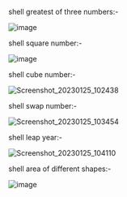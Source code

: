 shell greatest of three numbers:-

![image](https://user-images.githubusercontent.com/113373588/214482210-c281cf22-9fe2-489b-8ea5-2a76a2130cbb.png)

shell square number:-

![image](https://user-images.githubusercontent.com/113373588/214482494-89980fe3-b778-4f13-b95d-eea258cf512b.png)

shell cube number:-

![Screenshot_20230125_102438](https://user-images.githubusercontent.com/113373588/214483091-8e31f75b-167e-40ef-b5c6-46abd3c9aa0a.png)

shell swap number:-

![Screenshot_20230125_103454](https://user-images.githubusercontent.com/113373588/214484653-01097a7a-d8aa-4970-9b5b-a0fbad8854f5.png)

shell leap year:-

![Screenshot_20230125_104110](https://user-images.githubusercontent.com/113373588/214484900-96f9498d-1371-49c2-90b5-862f25fe43aa.png)

shell area of different shapes:-

![image](https://user-images.githubusercontent.com/113373588/214486297-58e1bf2a-00e4-4e0c-90ac-e9ff154fa59a.png)
